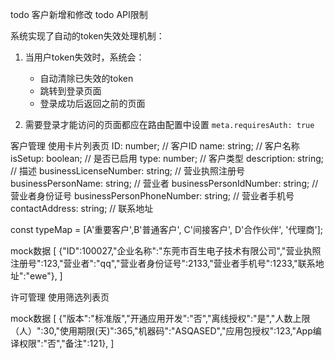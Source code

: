 todo 客户新增和修改
todo API限制

系统实现了自动的token失效处理机制：

1. 当用户token失效时，系统会：
   - 自动清除已失效的token
   - 跳转到登录页面
   - 登录成功后返回之前的页面

2. 需要登录才能访问的页面都应在路由配置中设置 `meta.requiresAuth: true`

客户管理
  使用卡片列表页
  ID: number;  // 客户ID
  name: string; // 客户名称
  isSetup: boolean; // 是否已启用
  type: number; // 客户类型
  description: string; // 描述
  businessLicenseNumber: string; // 营业执照注册号
  businessPersonName: string; // 营业者
  businessPersonIdNumber: string; // 营业者身份证号
  businessPersonPhoneNumber: string; // 营业者手机号
  contactAddress: string; // 联系地址

  const typeMap = [A'重要客户',B'普通客户', C'间接客户', D'合作伙伴', '代理商'];


  mock数据
  [
{"ID":100027,"企业名称":"东莞市百生电子技术有限公司","营业执照注册号":123,"营业者":"qq","营业者身份证号":2133,"营业者手机号":1233,"联系地址":"ewe"},
]

许可管理
  使用筛选列表页

  mock数据
  [
{"版本":"标准版","开通应用开发":"否","离线授权":"是","人数上限（人）":30,"使用期限(天)":365,"机器码":"ASQASED","应用包授权":123,"App编译权限":"否","备注":121},
]
